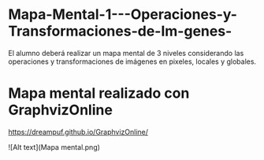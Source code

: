 # Mapa-Mental-1---Operaciones-y-Transformaciones-de-Im-genes-
El alumno deberá realizar un mapa mental de 3 niveles considerando las operaciones y transformaciones de imágenes en pixeles, locales y globales.


# Mapa mental realizado con GraphvizOnline 
https://dreampuf.github.io/GraphvizOnline/





![Alt text](Mapa mental.png)